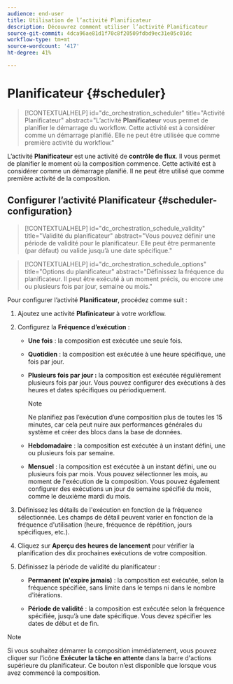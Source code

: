 ```yaml
---
audience: end-user
title: Utilisation de l’activité Planificateur
description: Découvrez comment utiliser l’activité Planificateur
source-git-commit: 4dca96ae81d1f70c8f20509fdbd9ec31e05c01dc
workflow-type: tm+mt
source-wordcount: '417'
ht-degree: 41%

---
```



# Planificateur {#scheduler}

>[!CONTEXTUALHELP]
>id="dc_orchestration_scheduler"
>title="Activité Planificateur"
>abstract="L’activité **Planificateur** vous permet de planifier le démarrage du workflow. Cette activité est à considérer comme un démarrage planifié. Elle ne peut être utilisée que comme première activité du workflow."

L’activité **Planificateur** est une activité de **contrôle de flux**. Il vous permet de planifier le moment où la composition commence. Cette activité est à considérer comme un démarrage planifié. Il ne peut être utilisé que comme première activité de la composition.

## Configurer l’activité Planificateur {#scheduler-configuration}

>[!CONTEXTUALHELP]
>id="dc_orchestration_schedule_validity"
>title="Validité du planificateur"
>abstract="Vous pouvez définir une période de validité pour le planificateur. Elle peut être permanente (par défaut) ou valide jusqu’à une date spécifique."

>[!CONTEXTUALHELP]
>id="dc_orchestration_schedule_options"
>title="Options du planificateur"
>abstract="Définissez la fréquence du planificateur. Il peut être exécuté à un moment précis, ou encore une ou plusieurs fois par jour, semaine ou mois."

Pour configurer l’activité **Planificateur**, procédez comme suit :

1. Ajoutez une activité **Plafinicateur** à votre workflow.

1. Configurez la **Fréquence d’exécution** :

   * **Une fois** : la composition est exécutée une seule fois.

   * **Quotidien** : la composition est exécutée à une heure spécifique, une fois par jour.

   * **Plusieurs fois par jour :** la composition est exécutée régulièrement plusieurs fois par jour. Vous pouvez configurer des exécutions à des heures et dates spécifiques ou périodiquement.

     >[!NOTE]
     >
     >Ne planifiez pas l’exécution d’une composition plus de toutes les 15 minutes, car cela peut nuire aux performances générales du système et créer des blocs dans la base de données.

   * **Hebdomadaire** : la composition est exécutée à un instant défini, une ou plusieurs fois par semaine.

   * **Mensuel** : la composition est exécutée à un instant défini, une ou plusieurs fois par mois. Vous pouvez sélectionner les mois, au moment de l&#39;exécution de la composition. Vous pouvez également configurer des exécutions un jour de semaine spécifié du mois, comme le deuxième mardi du mois.

1. Définissez les détails de l&#39;exécution en fonction de la fréquence sélectionnée. Les champs de détail peuvent varier en fonction de la fréquence d&#39;utilisation (heure, fréquence de répétition, jours spécifiques, etc.).

1. Cliquez sur **Aperçu des heures de lancement** pour vérifier la planification des dix prochaines exécutions de votre composition.

1. Définissez la période de validité du planificateur :

   * **Permanent (n&#39;expire jamais)** : la composition est exécutée, selon la fréquence spécifiée, sans limite dans le temps ni dans le nombre d&#39;itérations.

   * **Période de validité** : la composition est exécutée selon la fréquence spécifiée, jusqu’à une date spécifique. Vous devez spécifier les dates de début et de fin.

>[!NOTE]
>
>Si vous souhaitez démarrer la composition immédiatement, vous pouvez cliquer sur l&#39;icône **Exécuter la tâche en attente** dans la barre d&#39;actions supérieure du planificateur. Ce bouton n’est disponible que lorsque vous avez commencé la composition.

<!--## Example{#scheduler-example}

In the following example, the activity is configured so that the composition runs several times a day at 9 and 12 AM, every day of the week from October 1st, 2023 to January 1st, 2024.-->


